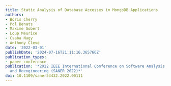 ```yaml
---
title: Static Analysis of Database Accesses in MongoDB Applications
authors:
- Boris Cherry
- Pol Benats
- Maxime Gobert
- Loup Meurice
- Csaba Nagy
- Anthony Cleve
date: '2022-03-01'
publishDate: '2024-07-16T21:11:16.365766Z'
publication_types:
- paper-conference
publication: '*2022 IEEE International Conference on Software Analysis, Evolution
  and Reengineering (SANER 2022)*'
doi: 10.1109/saner53432.2022.00111
---
```

